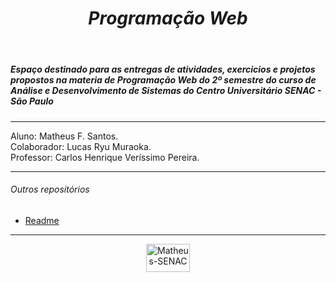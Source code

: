 <header>
  <h1 align="center"><em>Programação Web</em></h1>
</header>

<section>
  <h5>Espaço destinado para as entregas de atividades, exercicios e projetos
  propostos na materia de Programação Web do 2º semestre do curso de Análise e Desenvolvimento de Sistemas do Centro Universitário SENAC - São Paulo<h5>
</section>

<hr>

<section>
  <p>
      Aluno: Matheus F. Santos.<br>
      Colaborador: Lucas Ryu Muraoka.<br>
      Professor: Carlos Henrique Veríssimo Pereira.
  </p>
</section>

<hr>

<section>
  <h6>Outros repositórios</h6>
  <nav>
    <ul>
      <a href="https://github.com/Matheus-FSantos/Matheus-FSantos" target="_blank">
        <li>Readme</li>
      </a>
    </ul>
  </nav>
</section>

<hr>

<section align="center">
  <a href="https://www.sp.senac.br/" target="_blank">
    <img alt="Matheus-SENAC" height="45" width="70" src="https://logodownload.org/wp-content/uploads/2014/10/senac-logo-4.png">
  </a>
</section>

